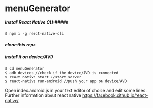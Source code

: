 # menuGenerator

##### Install React Native CLI:#####
```
$ npm i -g react-native-cli
```

##### clone this repo #####

##### install it on device/AVD #####

```
$ cd menuGenerator
$ adb devices //check if the device/AVD is connected 
$ react-native start //start server
$ react-native run-android //push your app on device/AVD
```
Open index.android.js in your text editor of choice and edit some lines. Further information about react native
https://facebook.github.io/react-native/
